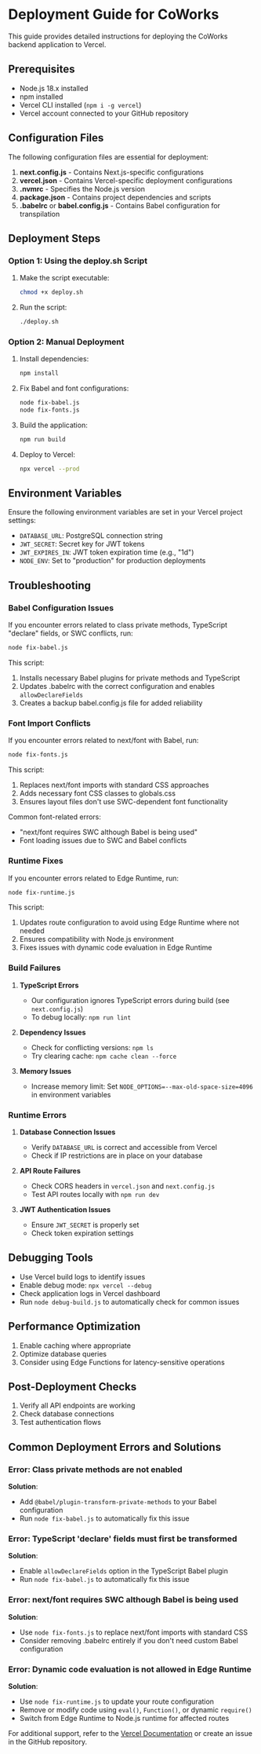 # Deployment Guide for CoWorks

This guide provides detailed instructions for deploying the CoWorks backend application to Vercel.

## Prerequisites

- Node.js 18.x installed
- npm installed
- Vercel CLI installed (`npm i -g vercel`)
- Vercel account connected to your GitHub repository

## Configuration Files

The following configuration files are essential for deployment:

1. **next.config.js** - Contains Next.js-specific configurations
2. **vercel.json** - Contains Vercel-specific deployment configurations
3. **.nvmrc** - Specifies the Node.js version
4. **package.json** - Contains project dependencies and scripts
5. **.babelrc** or **babel.config.js** - Contains Babel configuration for transpilation

## Deployment Steps

### Option 1: Using the deploy.sh Script

1. Make the script executable:
   ```bash
   chmod +x deploy.sh
   ```

2. Run the script:
   ```bash
   ./deploy.sh
   ```

### Option 2: Manual Deployment

1. Install dependencies:
   ```bash
   npm install
   ```

2. Fix Babel and font configurations:
   ```bash
   node fix-babel.js
   node fix-fonts.js
   ```

3. Build the application:
   ```bash
   npm run build
   ```

4. Deploy to Vercel:
   ```bash
   npx vercel --prod
   ```

## Environment Variables

Ensure the following environment variables are set in your Vercel project settings:

- `DATABASE_URL`: PostgreSQL connection string
- `JWT_SECRET`: Secret key for JWT tokens
- `JWT_EXPIRES_IN`: JWT token expiration time (e.g., "1d")
- `NODE_ENV`: Set to "production" for production deployments

## Troubleshooting

### Babel Configuration Issues

If you encounter errors related to class private methods, TypeScript "declare" fields, or SWC conflicts, run:

```bash
node fix-babel.js
```

This script:
1. Installs necessary Babel plugins for private methods and TypeScript
2. Updates .babelrc with the correct configuration and enables `allowDeclareFields`
3. Creates a backup babel.config.js file for added reliability

### Font Import Conflicts

If you encounter errors related to next/font with Babel, run:

```bash
node fix-fonts.js
```

This script:
1. Replaces next/font imports with standard CSS approaches
2. Adds necessary font CSS classes to globals.css
3. Ensures layout files don't use SWC-dependent font functionality

Common font-related errors:
- "next/font requires SWC although Babel is being used"
- Font loading issues due to SWC and Babel conflicts

### Runtime Fixes

If you encounter errors related to Edge Runtime, run:

```bash
node fix-runtime.js
```

This script:
1. Updates route configuration to avoid using Edge Runtime where not needed
2. Ensures compatibility with Node.js environment
3. Fixes issues with dynamic code evaluation in Edge Runtime

### Build Failures

1. **TypeScript Errors**
   - Our configuration ignores TypeScript errors during build (see `next.config.js`)
   - To debug locally: `npm run lint`

2. **Dependency Issues**
   - Check for conflicting versions: `npm ls`
   - Try clearing cache: `npm cache clean --force`

3. **Memory Issues**
   - Increase memory limit: Set `NODE_OPTIONS=--max-old-space-size=4096` in environment variables

### Runtime Errors

1. **Database Connection Issues**
   - Verify `DATABASE_URL` is correct and accessible from Vercel
   - Check if IP restrictions are in place on your database

2. **API Route Failures**
   - Check CORS headers in `vercel.json` and `next.config.js`
   - Test API routes locally with `npm run dev`

3. **JWT Authentication Issues**
   - Ensure `JWT_SECRET` is properly set
   - Check token expiration settings

## Debugging Tools

- Use Vercel build logs to identify issues
- Enable debug mode: `npx vercel --debug`
- Check application logs in Vercel dashboard
- Run `node debug-build.js` to automatically check for common issues

## Performance Optimization

1. Enable caching where appropriate
2. Optimize database queries
3. Consider using Edge Functions for latency-sensitive operations

## Post-Deployment Checks

1. Verify all API endpoints are working
2. Check database connections
3. Test authentication flows

## Common Deployment Errors and Solutions

### Error: Class private methods are not enabled

**Solution**: 
- Add `@babel/plugin-transform-private-methods` to your Babel configuration
- Run `node fix-babel.js` to automatically fix this issue

### Error: TypeScript 'declare' fields must first be transformed

**Solution**:
- Enable `allowDeclareFields` option in the TypeScript Babel plugin
- Run `node fix-babel.js` to automatically fix this issue

### Error: next/font requires SWC although Babel is being used

**Solution**:
- Use `node fix-fonts.js` to replace next/font imports with standard CSS
- Consider removing .babelrc entirely if you don't need custom Babel configuration

### Error: Dynamic code evaluation is not allowed in Edge Runtime

**Solution**:
- Use `node fix-runtime.js` to update your route configuration
- Remove or modify code using `eval()`, `Function()`, or dynamic `require()`
- Switch from Edge Runtime to Node.js runtime for affected routes

For additional support, refer to the [Vercel Documentation](https://vercel.com/docs) or create an issue in the GitHub repository. 